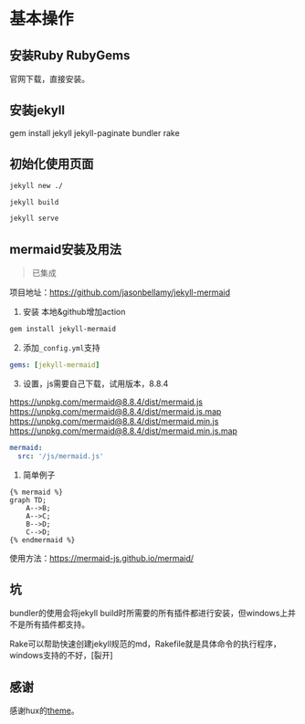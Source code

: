# 基本操作

## 安装Ruby RubyGems

官网下载，直接安装。

## 安装jekyll

gem install jekyll jekyll-paginate bundler rake

## 初始化使用页面

```bash
jekyll new ./

jekyll build

jekyll serve
```

## mermaid安装及用法

> 已集成

项目地址：https://github.com/jasonbellamy/jekyll-mermaid

1. 安装 本地&github增加action
   
```bash
gem install jekyll-mermaid
```

2. 添加`_config.yml`支持

```yaml
gems: [jekyll-mermaid]
```

3. 设置，js需要自己下载，试用版本，8.8.4

https://unpkg.com/mermaid@8.8.4/dist/mermaid.js
https://unpkg.com/mermaid@8.8.4/dist/mermaid.js.map
https://unpkg.com/mermaid@8.8.4/dist/mermaid.min.js
https://unpkg.com/mermaid@8.8.4/dist/mermaid.min.js.map

```yaml
mermaid:
  src: '/js/mermaid.js'
```

1. 简单例子

```
{% mermaid %}
graph TD;
    A-->B;
    A-->C;
    B-->D;
    C-->D;
{% endmermaid %}
```

使用方法：https://mermaid-js.github.io/mermaid/

## 坑

bundler的使用会将jekyll build时所需要的所有插件都进行安装，但windows上并不是所有插件都支持。

Rake可以帮助快速创建jekyll规范的md，Rakefile就是具体命令的执行程序，windows支持的不好，[裂开]

## 感谢

感谢hux的<a href="http://huangxuan.me/" target="_blank">theme</a>。